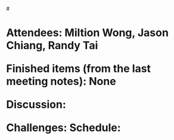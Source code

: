 #<h1>Attendees: 
  Miltion Wong, Jason Chiang, Randy Tai

Finished items (from the last meeting notes):
None

Discussion:


Challenges:
Schedule:
